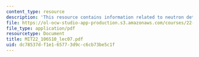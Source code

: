 ```yaml
---
content_type: resource
description: 'This resource contains information related to neutron detection. '
file: https://ol-ocw-studio-app-production.s3.amazonaws.com/courses/22-106-neutron-interactions-and-applications-spring-2010/dc78537df1e165773d9cc6cb73be5c1f_MIT22_106S10_lec07.pdf
file_type: application/pdf
resourcetype: Document
title: MIT22_106S10_lec07.pdf
uid: dc78537d-f1e1-6577-3d9c-c6cb73be5c1f
---
```

